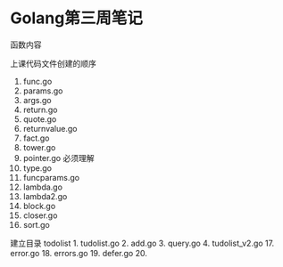 # Golang第三周笔记
函数内容



上课代码文件创建的顺序
1. func.go
2. params.go
3. args.go
4. return.go
5. quote.go
6. returnvalue.go
7. fact.go
8. tower.go
9. pointer.go  必须理解
10. type.go
11. funcparams.go
12. lambda.go
13. lambda2.go
14. block.go
15. closer.go
16. sort.go

建立目录 todolist
    1. tudolist.go
    2. add.go
    3. query.go
    4. tudolist_v2.go
17. error.go
18. errors.go
19. defer.go
20. 

